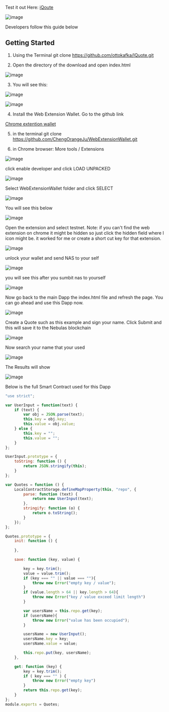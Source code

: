 Test it out Here: [iQoute](https://ottokafka.github.io/IQuote/.)


![image](https://user-images.githubusercontent.com/21117852/39671076-1f57909c-5144-11e8-8bcb-31369241f65c.png)



Developers follow this guide below

## Getting Started
1) Using the Terminal 
    git clone https://github.com/ottokafka/IQuote.git

2) Open the directory of the download and open index.html

![image](https://user-images.githubusercontent.com/21117852/39669720-b1a65032-5126-11e8-9c7d-613c27a101e0.png)

3) You will see this:

![image](https://user-images.githubusercontent.com/21117852/39671108-9742d0c6-5144-11e8-9466-49392b784037.png)

![image](https://user-images.githubusercontent.com/21117852/39671704-56106a94-5150-11e8-9710-9d40193f856a.png)

4) Install the Web Extension Wallet. Go to the github link

 [Chrome extention wallet](https://github.com/ChengOrangeJu/WebExtensionWallet)

5) in the terminal 
git clone https://github.com/ChengOrangeJu/WebExtensionWallet.git

6) in Chrome browser: More tools / Extensions

![image](https://user-images.githubusercontent.com/21117852/39468331-0efb30e2-4d65-11e8-8d1c-f1725453ba2b.png)

click enable developer and click LOAD UNPACKED

![image](https://user-images.githubusercontent.com/21117852/39468412-6bc87ba4-4d65-11e8-8185-7e8c175a6842.png)

Select WebExtensionWallet folder and click SELECT

![image](https://user-images.githubusercontent.com/21117852/39468494-d6ecf978-4d65-11e8-8ebd-b6f0cffaf52d.png)


You will see this below

![image](https://user-images.githubusercontent.com/21117852/39468538-12119df6-4d66-11e8-98f9-e621522a0f78.png)

Open the extension and select testnet. 
Note: if you can't find the web extension on chrome it might be hidden so just click the hidden field where I icon might be. it worked for me or create a short cut key for that extension.

![image](https://user-images.githubusercontent.com/21117852/39468587-5844e68e-4d66-11e8-86f9-e225a0ccc205.png)


unlock your wallet and send NAS to your self


![image](https://user-images.githubusercontent.com/21117852/39468679-ea8da68e-4d66-11e8-96dd-3668744d97db.png)

you will see this after you sumbit nas to yourself

![image](https://user-images.githubusercontent.com/21117852/39468722-221a19e8-4d67-11e8-86d6-977814efbe15.png)

Now go back to the main Dapp
the index.html file and refresh the page.
You can go ahead and use this Dapp now. 

![image](https://user-images.githubusercontent.com/21117852/39671076-1f57909c-5144-11e8-8bcb-31369241f65c.png)

Create a Quote such as this example and sign your name.
Click Submit and this will save it to the Nebulas blockchain

![image](https://user-images.githubusercontent.com/21117852/39671731-a223677e-5150-11e8-9396-1c7d0db08820.png)

Now search your name that your used

![image](https://user-images.githubusercontent.com/21117852/39671739-ba44d6a8-5150-11e8-9e72-889b8bbcac39.png)

The Results will show

![image](https://user-images.githubusercontent.com/21117852/39671778-3205b2b6-5151-11e8-8ffb-7c794f9eacd4.png)



Below is the full Smart Contract used for this Dapp


```js
"use strict";

var UserInput = function(text) {
	if (text) {
		var obj = JSON.parse(text);
		this.key = obj.key;
		this.value = obj.value;
	} else {
	    this.key = "";
	    this.value = "";
	}
};

UserInput.prototype = {
	toString: function () {
		return JSON.stringify(this);
	}
};

var Quotes = function () {
    LocalContractStorage.defineMapProperty(this, "repo", {
        parse: function (text) {
            return new UserInput(text);
        },
        stringify: function (o) {
            return o.toString();
        }
    });
};

Quotes.prototype = {
    init: function () {
        
    },

    save: function (key, value) {

        key = key.trim();
        value = value.trim();
        if (key === "" || value === ""){
            throw new Error("empty key / value");
        }
        if (value.length > 64 || key.length > 64){
            throw new Error("key / value exceed limit length")
        }

        var usersName = this.repo.get(key);
        if (usersName){
            throw new Error("value has been occupied");
        }

        usersName = new UserInput();
        usersName.key = key;
        usersName.value = value;

        this.repo.put(key, usersName);
    },

    get: function (key) {
        key = key.trim();
        if ( key === "" ) {
            throw new Error("empty key")
        }
        return this.repo.get(key);
    }
};
module.exports = Quotes;
```